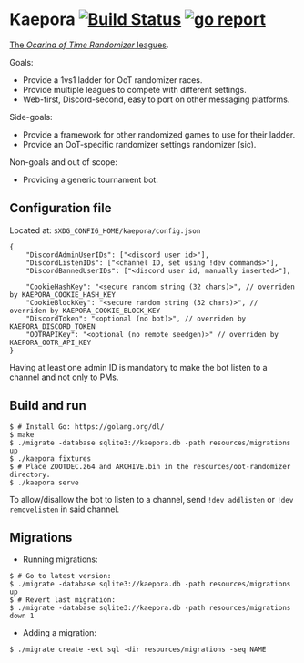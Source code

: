 # Kaepora [![Build Status](https://travis-ci.org/OOTR-Ladder/kaepora.svg?branch=master)](https://travis-ci.org/OOTR-Ladder/kaepora) [![go report](https://goreportcard.com/badge/github.com/OOTR-Ladder/kaepora)](https://goreportcard.com/report/github.com/OOTR-Ladder/kaepora)

[The _Ocarina of Time Randomizer_ leagues](https://ootrladder.com).

Goals:
  - Provide a 1vs1 ladder for OoT randomizer races.
  - Provide multiple leagues to compete with different settings.
  - Web-first, Discord-second, easy to port on other messaging platforms.

Side-goals:
  - Provide a framework for other randomized games to use for their ladder.
  - Provide an OoT-specific randomizer settings randomizer (sic).

Non-goals and out of scope:
  - Providing a generic tournament bot.

## Configuration file
Located at: `$XDG_CONFIG_HOME/kaepora/config.json`
```
{
    "DiscordAdminUserIDs": ["<discord user id>"],
    "DiscordListenIDs": ["<channel ID, set using !dev commands>"],
    "DiscordBannedUserIDs": ["<discord user id, manually inserted>"],

    "CookieHashKey": "<secure random string (32 chars)>", // overriden by KAEPORA_COOKIE_HASH_KEY
    "CookieBlockKey": "<secure random string (32 chars)>", // overriden by KAEPORA_COOKIE_BLOCK_KEY
    "DiscordToken": "<optional (no bot)>", // overriden by KAEPORA_DISCORD_TOKEN
    "OOTRAPIKey": "<optional (no remote seedgen)>" // overriden by KAEPORA_OOTR_API_KEY
}
```

Having at least one admin ID is mandatory to make the bot listen to a channel
and not only to PMs.

## Build and run
```shell
$ # Install Go: https://golang.org/dl/
$ make
$ ./migrate -database sqlite3://kaepora.db -path resources/migrations up
$ ./kaepora fixtures
$ # Place ZOOTDEC.z64 and ARCHIVE.bin in the resources/oot-randomizer directory.
$ ./kaepora serve
```

To allow/disallow the bot to listen to a channel, send `!dev addlisten` or
`!dev removelisten` in said channel.

## Migrations
- Running migrations:
```shell
$ # Go to latest version:
$ ./migrate -database sqlite3://kaepora.db -path resources/migrations up
$ # Revert last migration:
$ ./migrate -database sqlite3://kaepora.db -path resources/migrations down 1
```
- Adding a migration:
```shell
$ ./migrate create -ext sql -dir resources/migrations -seq NAME
```
